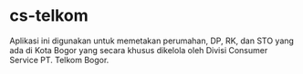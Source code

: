 # cs-telkom
Aplikasi ini digunakan untuk memetakan perumahan, DP, RK, dan STO yang ada di Kota Bogor yang secara khusus dikelola oleh Divisi Consumer Service PT. Telkom Bogor.

